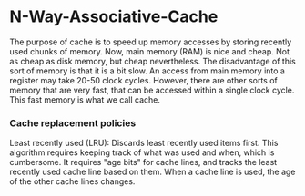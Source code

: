 # N-Way-Associative-Cache

The purpose of cache is to speed up memory accesses by storing recently used chunks of memory. Now, main memory (RAM) is nice and cheap. Not as cheap as disk memory, but cheap nevertheless. The disadvantage of this sort of memory is that it is a bit slow. An access from main memory into a register may take 20-50 clock cycles. However, there are other sorts of memory that are very fast, that can be accessed within a single clock cycle. This fast memory is what we call cache.

### Cache replacement policies
Least recently used (LRU):
Discards least recently used items first. This algorithm requires keeping track of what was used and when, which is cumbersome. It requires "age bits" for cache lines, and tracks the least recently used cache line based on them. When a cache line is used, the age of the other cache lines changes.
